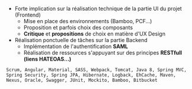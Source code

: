 - Forte implication sur la réalisation technique de la partie UI du projet (Frontend)
  - Mise en place des environnements (Bamboo, PCF...)
  - Proposition et parfois choix des composants
  - **Critique** et **propositions** de choix en matière d'UX Design
- Réalisation ponctuelle de tâches sur la partie Backend
  - Implémentation de l'authentification **SAML**
  - Réalisation de ressources s'appuyant sur des principes **RESTfull (liens HATEOAS...)**

```text
Scrum, Angular, Material, SASS, Webpack, Tomcat, Java 8, Spring MVC, Spring Security, Spring JPA, Hibernate, Logback, EhCache, Maven, Nexus, Oracle, Swagger, JUnit, Mockito, Bamboo, Bitbucket
```
